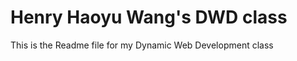 <!-- Every README should start with an H1 -->
# Henry Haoyu Wang's DWD class
<!-- A one sentence description of the project or assignment -->
This is the Readme file for my Dynamic Web Development class